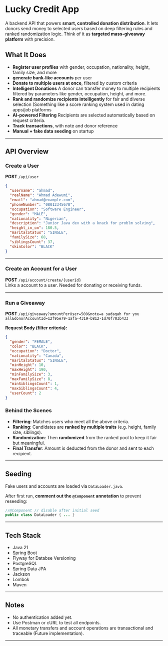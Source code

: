 
# Lucky Credit App

A backend API that powers **smart, controlled donation distribution**. It lets donors send money to selected users based on deep filtering rules and ranked randomization logic. Think of it as **targeted mass-giveaway platform** with precision.

## What It Does

- **Register user profiles** with gender, occupation, nationality, height, family size, and more
- **generate bank-like accounts** per user
- **Donate to multiple users at once**, filtered by custom criteria
- **Intelligent Donations** A donor can transfer money to multiple recipients filtered by parameters like gender, occupation, height, and more.
- **Rank and randomize recipients intelligently** for fair and diverse selection (Something like a score ranking system used in dating apps/job platforms
- **AI-powered Filtering** Recipients are selected automatically based on request criteria.
- **Track transactions**, with note and donor reference
- **Manual + fake data seeding** on startup

---

## API Overview

### Create a User

**POST** `/api/user`

```json
{
  "username": "ahmad",
  "realName": "Ahmad Adewumi",
  "email": "ahmad@example.com",
  "phoneNumber": "08012345678",
  "occupation": "Software Engineer",
  "gender": "MALE",
  "nationality": "Nigerian",
  "description": "Junior Java dev with a knack for problm solving",
  "height_in_cm": 180.5,
  "maritalStatus": "SINGLE",
  "familySize": 68,
  "siblingsCount": 37,
  "skinColor": "BLACK"
}
```

---

### Create an Account for a User

**POST** `/api/account/create/{userId}`  
Links a account to a user. Needed for donating or receiving funds.

---

### Run a Giveaway

**POST** `/api/giveaway?amountPerUser=500&note=a sadaqah for you all&donorAccountId=12f95e79-1afa-4319-b812-1d70f703b433`

**Request Body (filter criteria):**

```json
{
  "gender": "FEMALE",
  "color": "BLACK",
  "occupation": "Doctor",
  "nationality": "Canada",
  "maritalStatus": "SINGLE",
  "minHeight": 10,
  "maxHeight": 190,
  "minFamilySize": 3,
  "maxFamilySize": 8,
  "minSiblingsCount": 1,
  "maxSiblingsCount": 4,
  "userCount": 2
}
```

### Behind the Scenes

- **Filtering**: Matches users who meet all the above criteria.
- **Ranking**: Candidates are **ranked by multiple traits** (e.g. height, family size, siblings).
- **Randomization**: Then **randomized** from the ranked pool to keep it fair but meaningful.
- **Final Transfer**: Amount is deducted from the donor and sent to each recipient.

---

## Seeding

Fake users and accounts are loaded via `DataLoader.java`.

After first run, **comment out the `@Component` annotation** to prevent reseeding:

```java
//@Component // disable after initial seed
public class DataLoader { ... }
```

---

## Tech Stack

- Java 21
- Spring Boot
- Flyway for Databse Versioning
- PostgreSQL
- Spring Data JPA
- Jackson
- Lombok
- Maven

---

## Notes

- No authentication added yet.
- Use Postman or cURL to test all endpoints.
- All monetary transfers and account operations are transactional and traceable (Future implementation).

---
